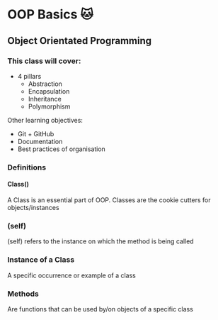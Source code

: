 # OOP Basics :cat:

## Object Orientated Programming

### This class will cover:

- 4 pillars
    - Abstraction
    - Encapsulation
    - Inheritance
    - Polymorphism
    
Other learning objectives:

- Git + GitHub
- Documentation
- Best practices of organisation


### Definitions

#### Class()
A Class is an essential part of OOP. Classes are the cookie cutters for objects/instances 

### (self)
(self) refers to the instance on which the method is being called

### Instance of a Class
A specific occurrence or example of a class

### Methods
Are functions that can be used by/on objects of a specific class 
